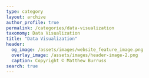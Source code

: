 ```yaml
---
type: category
layout: archive
author_profile: true
permalink: /categories/data-visualization
taxonomy: Data Visualization
title: "Data Visualization"
header:
  og_image: /assets/images/website_feature_image.png
  overlay_image: /assets/images/header-image-2.png
  caption: Copyright © Matthew Burruss
search: true
---
```

